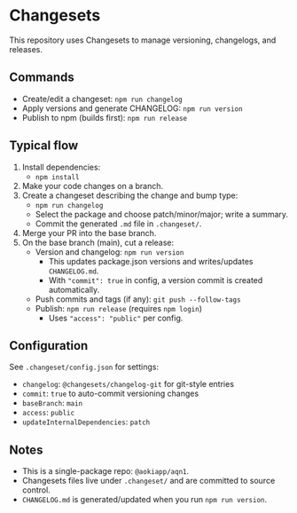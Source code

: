 # Changesets

This repository uses Changesets to manage versioning, changelogs, and releases.

## Commands

- Create/edit a changeset: `npm run changelog`
- Apply versions and generate CHANGELOG: `npm run version`
- Publish to npm (builds first): `npm run release`

## Typical flow

1. Install dependencies:
   - `npm install`
2. Make your code changes on a branch.
3. Create a changeset describing the change and bump type:
   - `npm run changelog`
   - Select the package and choose patch/minor/major; write a summary.
   - Commit the generated `.md` file in `.changeset/`.
4. Merge your PR into the base branch.
5. On the base branch (main), cut a release:
   - Version and changelog: `npm run version`
     - This updates package.json versions and writes/updates `CHANGELOG.md`.
     - With `"commit": true` in config, a version commit is created automatically.
   - Push commits and tags (if any): `git push --follow-tags`
   - Publish: `npm run release` (requires `npm login`)
     - Uses `"access": "public"` per config.

## Configuration

See `.changeset/config.json` for settings:

- `changelog`: `@changesets/changelog-git` for git-style entries
- `commit`: `true` to auto-commit versioning changes
- `baseBranch`: `main`
- `access`: `public`
- `updateInternalDependencies`: `patch`

## Notes

- This is a single-package repo: `@aokiapp/aqn1`.
- Changesets files live under `.changeset/` and are committed to source control.
- `CHANGELOG.md` is generated/updated when you run `npm run version`.
